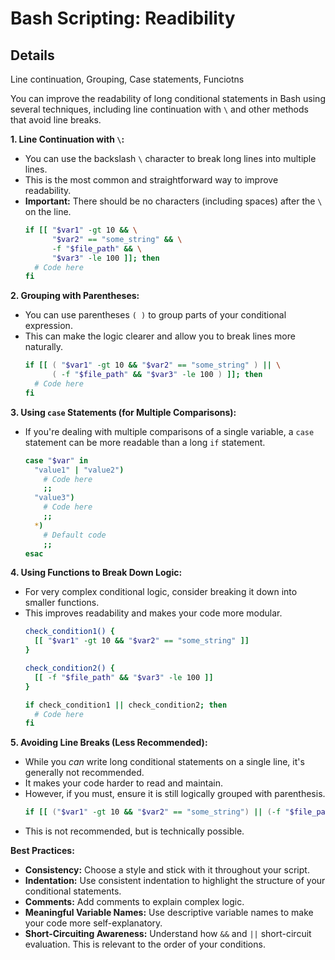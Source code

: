 # Bash Scripting: Readibility

## Details
Line continuation, Grouping, Case statements, Funciotns

You can improve the readability of long conditional statements in Bash using several techniques, including line continuation with `\` and other methods that avoid line breaks.

**1. Line Continuation with `\`:**

* You can use the backslash `\` character to break long lines into multiple lines.
* This is the most common and straightforward way to improve readability.
* **Important:** There should be no characters (including spaces) after the `\` on the line.
    ```bash
    if [[ "$var1" -gt 10 && \
          "$var2" == "some_string" && \
          -f "$file_path" && \
          "$var3" -le 100 ]]; then
      # Code here
    fi
    ```

**2. Grouping with Parentheses:**

* You can use parentheses `( )` to group parts of your conditional expression.
* This can make the logic clearer and allow you to break lines more naturally.
    ```bash
    if [[ ( "$var1" -gt 10 && "$var2" == "some_string" ) || \
          ( -f "$file_path" && "$var3" -le 100 ) ]]; then
      # Code here
    fi
    ```

**3. Using `case` Statements (for Multiple Comparisons):**

* If you're dealing with multiple comparisons of a single variable, a `case` statement can be more readable than a long `if` statement.
    ```bash
    case "$var" in
      "value1" | "value2")
        # Code here
        ;;
      "value3")
        # Code here
        ;;
      *)
        # Default code
        ;;
    esac
    ```

**4. Using Functions to Break Down Logic:**

* For very complex conditional logic, consider breaking it down into smaller functions.
* This improves readability and makes your code more modular.
    ```bash
    check_condition1() {
      [[ "$var1" -gt 10 && "$var2" == "some_string" ]]
    }

    check_condition2() {
      [[ -f "$file_path" && "$var3" -le 100 ]]
    }

    if check_condition1 || check_condition2; then
      # Code here
    fi
    ```

**5. Avoiding Line Breaks (Less Recommended):**

* While you *can* write long conditional statements on a single line, it's generally not recommended.
* It makes your code harder to read and maintain.
* However, if you must, ensure it is still logically grouped with parenthesis.
    ```bash
    if [[ ("$var1" -gt 10 && "$var2" == "some_string") || (-f "$file_path" && "$var3" -le 100) ]]; then #code here; fi
    ```
* This is not recommended, but is technically possible.

**Best Practices:**

* **Consistency:** Choose a style and stick with it throughout your script.
* **Indentation:** Use consistent indentation to highlight the structure of your conditional statements.
* **Comments:** Add comments to explain complex logic.
* **Meaningful Variable Names:** Use descriptive variable names to make your code more self-explanatory.
* **Short-Circuiting Awareness:** Understand how `&&` and `||` short-circuit evaluation. This is relevant to the order of your conditions.
